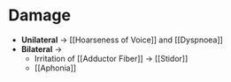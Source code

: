 # Damage
- **Unilateral** → [[Hoarseness of Voice]] and [[Dyspnoea]]
- **Bilateral** → 
	- Irritation of [[Adductor Fiber]] → [[Stidor]]
	- [[Aphonia]]